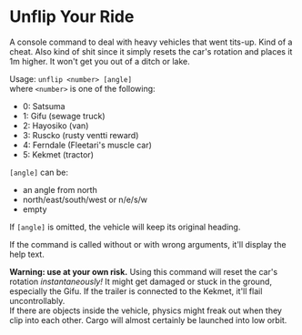 # Unflip Your Ride

A console command to deal with heavy vehicles that went tits-up. Kind of a cheat. Also kind of shit since it simply resets the car's rotation and places it 1m higher. It won't get you out of a ditch or lake.

Usage: `unflip <number> [angle]`  
where `<number>` is one of the following:
- 0: Satsuma
- 1: Gifu (sewage truck)
- 2: Hayosiko (van)
- 3: Ruscko (rusty ventti reward)
- 4: Ferndale (Fleetari's muscle car)
- 5: Kekmet (tractor)

`[angle]` can be:
- an angle from north
- north/east/south/west or n/e/s/w
- empty

If `[angle]` is omitted, the vehicle will keep its original heading.

If the command is called without or with wrong arguments, it'll display the help text.

**Warning: use at your own risk.** Using this command will reset the car's rotation *instantaneously!* It might get damaged or stuck in the ground, especially the Gifu. If the trailer is connected to the Kekmet, it'll flail uncontrollably.  
If there are objects inside the vehicle, physics might freak out when they clip into each other. Cargo will almost certainly be launched into low orbit.